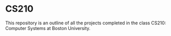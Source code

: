 # CS210
This repository is an outline of all the projects completed in the class CS210: Computer Systems at Boston University.
